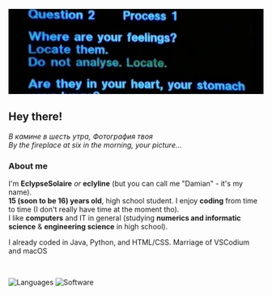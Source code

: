 ![](profile/images/locatethem.jpeg)

## Hey there! 

*В камине в шесть утра, Фотография твоя*<br>
*By the fireplace at six in the morning, your picture…*

### About me
I'm **EclypseSolaire** *or* **eclyline** (but you can call me "Damian" - it's my name).  
**15 (soon to be 16) years old**, high school student. 
I enjoy **coding** from time to time (I don't really have time at the moment tho).  
I like **computers** and IT in general (studying **numerics and informatic science** & **engineering science** in high school).

I already coded in Java, Python, and HTML/CSS.
Marriage of VSCodium and macOS

<br>

![Languages](https://skillicons.dev/icons?i=java,py,html,css,md)
![Software](https://skillicons.dev/icons?i=vscodium,idea,discord,gradle,maven)